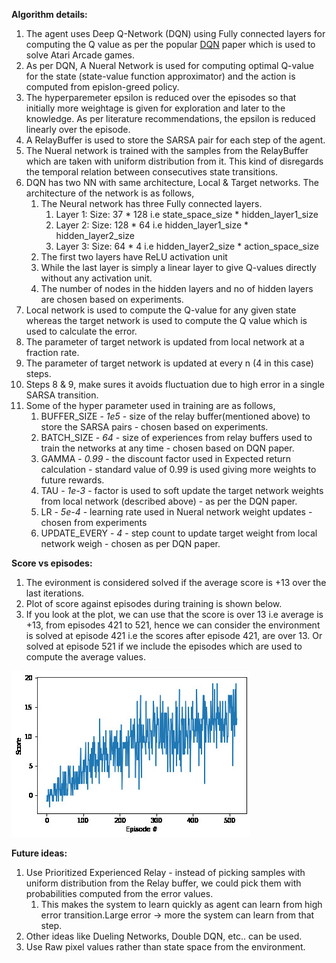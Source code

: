 

**Algorithm details:**
1. The agent uses Deep Q-Network (DQN) using Fully connected layers for computing the Q value as per the popular [DQN](http://files.davidqiu.com//research/nature14236.pdf) paper which is used to solve Atari Arcade games.
2. As per DQN, A Nueral Network is used for computing optimal Q-value for the state (state-value function approximator) and the action is computed from epislon-greed policy.
3. The hyperparemeter epsilon is reduced over the episodes so that initially more weightage is given for exploration and later to the knowledge. As per literature recommendations, the epsilon is reduced linearly over the episode.
4. A RelayBuffer is used to store the SARSA pair for each step of the agent.
5. The Nueral network is trained with the samples from the RelayBuffer which are taken with uniform distribution from it. This kind of disregards the temporal relation between consecutives state transitions.
6. DQN has two NN with same architecture, Local & Target networks. The architecture of the network is as follows,
   1. The Neural network has three Fully connected layers.
      1. Layer 1: Size: 37 * 128 i.e state_space_size * hidden_layer1_size
      2. Layer 2: Size: 128 * 64 i.e hidden_layer1_size * hidden_layer2_size
      3. Layer 3: Size: 64 * 4 i.e hidden_layer2_size * action_space_size
   2. The first two layers have ReLU activation unit 
   3. While the last layer is simply a linear layer to give Q-values directly without any activation unit.
   4. The number of nodes in the hidden layers and no of hidden layers are chosen based on experiments.
7. Local network is used to compute the Q-value for any given state whereas the target network is used to compute the Q value which is used to calculate the error.
8. The parameter of target network is updated from local network at a fraction rate.
9. The parameter of target network is updated at every n (4 in this case) steps.
10. Steps 8 & 9, make sures it avoids fluctuation due to high error in a single SARSA transition.
11. Some of the hyper parameter used in training are as follows,
    1. BUFFER_SIZE - _1e5_ - size of the relay buffer(mentioned above) to store the SARSA pairs - chosen based on experiments.
    2. BATCH_SIZE - _64_ - size of experiences from relay buffers used to train the networks at any time - chosen based on DQN paper.
    3. GAMMA - _0.99_ - the discount factor used in Expected return calculation - standard value of 0.99 is used giving more weights to future rewards.
    4. TAU - _1e-3_ - factor is used to soft update the target network weights from local network (described above) - as per the DQN paper.
    5. LR - _5e-4_ - learning rate used in Nueral network weight updates - chosen from experiments
    6. UPDATE_EVERY - _4_ - step count to update target weight from local network weigh - chosen as per DQN paper.

**Score vs episodes:**
1. The evironment is considered solved if the average score is +13 over the last iterations.
2. Plot of score against episodes during training is shown below.
3. If you look at the plot, we can use that the score is over 13 i.e average is +13, from episodes 421 to 521, hence we can consider the environment is solved at episode 421 i.e the scores after episode 421, are over 13. Or solved at episode 521 if we include the episodes which are used to compute the average values.
 
 <img src="scores_vs_episodes.jpeg" />

**Future ideas:**
1. Use Prioritized Experienced Relay - instead of picking samples with uniform distribution from the Relay buffer, we could pick them with probabilities computed from the error values.
   1. This makes the system to learn quickly as agent can learn from high error transition.Large error -> more the system can learn from that step.
2. Other ideas like Dueling Networks, Double DQN, etc.. can be used.
3. Use Raw pixel values rather than state space from the environment.
